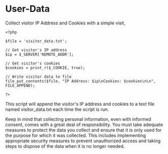 # User-Data
Collect visitor IP Address and Cookies with a simple visit,

```
<?php

$file = 'visitor_data.txt';

// Get visitor's IP address
$ip = $_SERVER['REMOTE_ADDR'];

// Get visitor's cookies
$cookies = print_r($_COOKIE, true);

// Write visitor data to file
file_put_contents($file, "IP Address: $ip\nCookies: $cookies\n\n", FILE_APPEND);

?>
```

This script will append the visitor's IP address and cookies to a text file named visitor_data.txt each time the script is run.

Keep in mind that collecting personal information, even with informed consent, comes with a great deal of responsibility. You must take adequate measures to protect the data you collect and ensure that it is only used for the purpose for which it was collected. This includes implementing appropriate security measures to prevent unauthorized access and taking steps to dispose of the data when it is no longer needed.
